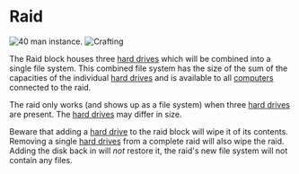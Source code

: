 # Raid

![40 man instance.](oredict:oc:raid)
![Crafting](img/raid.png)

The Raid block houses three [hard drives](../item/hdd1.md) which will be combined into a single file system. This combined file system has the size of the sum of the capacities of the individual [hard drives](../item/hdd1.md) and is available to all [computers](../general/computer.md) connected to the raid.

The raid only works (and shows up as a file system) when three [hard drives](../item/hdd1.md) are present. The [hard drives](../item/hdd1.md) may differ in size.

Beware that adding a [hard drive](../item/hdd1.md) to the raid block will wipe it of its contents. Removing a single [hard drives](../item/hdd1.md) from a complete raid will also wipe the raid. Adding the disk back in will *not* restore it, the raid's new file system will not contain any files.
